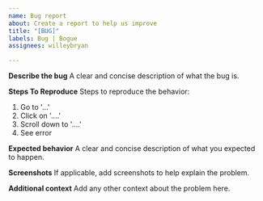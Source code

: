 ```yaml
---
name: Bug report
about: Create a report to help us improve
title: "[BUG]"
labels: Bug | Bogue
assignees: willeybryan

---
```


**Describe the bug**
A clear and concise description of what the bug is.

**Steps To Reproduce**
Steps to reproduce the behavior:
1. Go to '...'
2. Click on '....'
3. Scroll down to '....'
4. See error

**Expected behavior**
A clear and concise description of what you expected to happen.

**Screenshots**
If applicable, add screenshots to help explain the problem.

**Additional context**
Add any other context about the problem here.
